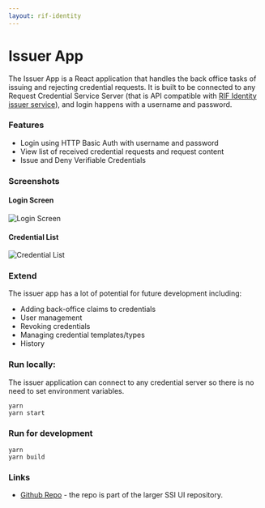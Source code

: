 ```yaml
---
layout: rif-identity
---
```


# Issuer App

The Issuer App is a React application that handles the back office tasks of issuing and rejecting credential requests. It is built to be connected to any Request Credential Service Server (that is API compatible with [RIF Identity issuer service](../../services)), and login happens with a username and password.

### Features

- Login using HTTP Basic Auth with username and password
- View list of received credential requests and request content
- Issue and Deny Verifiable Credentials

### Screenshots

#### Login Screen

![Login Screen](../../../assets/img/ssi/applications/issuer-app/sign-in.jpg)

#### Credential List

![Credential List](../../../assets/img/ssi/applications/issuer-app/credential-list.jpg)

### Extend

The issuer app has a lot of potential for future development including:
- Adding back-office claims to credentials
- User management
- Revoking credentials
- Managing credential templates/types
- History

### Run locally:

The issuer application can connect to any credential server so there is no need to set environment variables. 

```
yarn
yarn start
```

### Run for development

```
yarn
yarn build
```

### Links

- [Github Repo](https://github.com/rsksmart/rif-identity-ui/tree/develop/apps/issuer-app) - the repo is part of the larger SSI UI repository.
